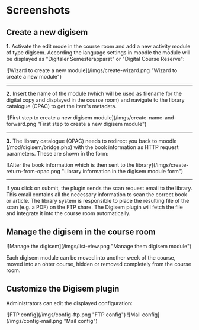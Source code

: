 Screenshots
============

<h2>Create a new digisem</h2>
<p><strong>1.</strong> Activate the edit mode in the course room and add a new activity module of type digisem. According the language settings in moodle the module will be displayed as "Digitaler Semesterapparat" or "Digital Course Reserve":</p>
![Wizard to create a new module](/imgs/create-wizard.png "Wizard to create a new module")
<hr>
<p><strong>2.</strong> Insert the name of the module (which will be used as filename for the digital copy and displayed in the course room) and navigate to the library catalogue (OPAC) to get the item's metadata.</p>
![First step to create a new digisem module](/imgs/create-name-and-forward.png "First step to create a new digisem module")
<hr>
<p><strong>3.</strong> The library catalogue (OPAC) needs to redirect you back to moodle (/mod/digisem/bridge.php) with the book information as HTTP request parameters. These are shown in the form: </p>
![Alter the book information which is then sent to the library](/imgs/create-return-from-opac.png "Library information in the digisem module form")
<hr>
<p>If you click on submit, the plugin sends the scan request email to the library. This email contains all the necessary information to scan the correct book or article. The library system is responsible to place the resulting file of the scan (e.g. a PDF) on the FTP share. The Digisem plugin will fetch the file and integrate it into the course room automatically. </p>
<h2>Manage the digisem in the course room</h2>
![Manage the digisem](/imgs/list-view.png "Manage them digisem module")
<p>Each digisem module can be moved into another week of the course, moved into an ohter course, hidden or removed completely from the course room.</p>
<h2>Customize the Digisem plugin</h2>
<p>Administrators can edit the displayed configuration:</p>
![FTP config](/imgs/config-ftp.png "FTP config")
![Mail config](/imgs/config-mail.png "Mail config")
